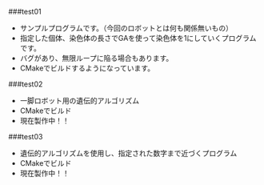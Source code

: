 ###test01

* サンプルプログラムです。（今回のロボットとは何も関係無いもの）
* 指定した個体、染色体の長さでGAを使って染色体を1にしていくプログラムです。
* バグがあり、無限ループに陥る場合もあります。
* CMakeでビルドするようになっています。

###test02

* 一脚ロボット用の遺伝的アルゴリズム
* CMakeでビルド
* 現在製作中！！

###test03

* 遺伝的アルゴリズムを使用し、指定された数字まで近づくプログラム
* CMakeでビルド
* 現在製作中！！
